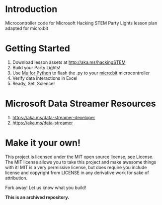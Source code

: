 # Introduction
Microcontroller code for Microsoft Hacking STEM Party Lights lesson plan adapted for micro:bit

# Getting Started
1. Download lesson assets at http://aka.ms/hackingSTEM
1. Build your Party Lights!
2. Use [Mu for Python](https://codewith.mu/) to flash the .py to your  [micro:bit](https://www.microbit.org/) microcontroller
3. Verify data interactions in Excel
1. Ready, Set, Science!

# Microsoft Data Streamer Resources
1. https://aka.ms/data-streamer-developer
1. https://aka.ms/data-streamer

# Make it your own!
This project is licensed under the MIT open source license, see License. The MIT license allows you to take this project and make awesome things with it! MIT is a very permissive license, but does require you include license and copyright from LICENSE in any derivative work for sake of attribution.

Fork away! Let us know what you build!

**This is an archived repository.**
